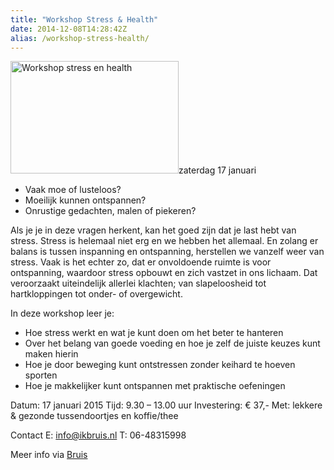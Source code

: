 ```yaml
---
title: "Workshop Stress & Health"
date: 2014-12-08T14:28:42Z
alias: /workshop-stress-health/
---
```

<img class="alignright size-medium wp-image-868" src="https://res.cloudinary.com/piith/image/upload/2014/12/Workshop-stress-en-health-269x180.jpg" alt="Workshop stress en health" width="269" height="180" />zaterdag 17 januari

<ul>
    <li>Vaak moe of lusteloos?</li>
    <li>Moeilijk kunnen ontspannen?</li>
    <li>Onrustige gedachten, malen of piekeren?</li>
</ul>

Als je je in deze vragen herkent, kan het goed zijn dat je last hebt van stress. Stress is helemaal niet erg en we hebben het allemaal. En zolang er balans is tussen inspanning en ontspanning, herstellen we vanzelf weer van stress. Vaak is het echter zo, dat er onvoldoende ruimte is voor ontspanning, waardoor stress opbouwt en zich vastzet in ons lichaam. Dat veroorzaakt uiteindelijk allerlei klachten; van slapeloosheid tot hartkloppingen tot onder- of overgewicht.

<!--more-->

In deze workshop leer je:

<ul>
    <li>Hoe stress werkt en wat je kunt doen om het beter te hanteren</li>
    <li>Over het belang van goede voeding en hoe je zelf de juiste keuzes kunt maken hierin</li>
    <li>Hoe je door beweging kunt ontstressen zonder keihard te hoeven sporten</li>
    <li>Hoe je makkelijker kunt ontspannen met praktische oefeningen</li>
</ul>

Datum: 17 januari 2015
Tijd: 9.30 – 13.00 uur
Investering: € 37,-
Met: lekkere &amp; gezonde tussendoortjes en koffie/thee

Contact
E: <a href="mailto:info@ikbruis.nl">info@ikbruis.nl
</a>T: 06-48315998

Meer info via <a href="http://www.ikbruis.nl/workshop-stress-en-health/">Bruis</a>